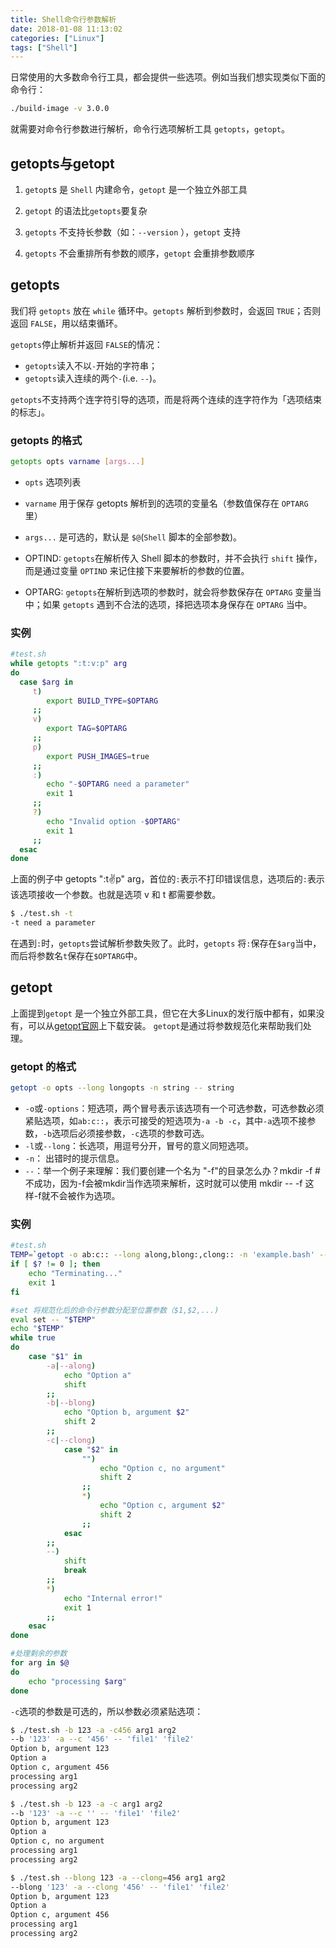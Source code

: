 ```yaml
---
title: Shell命令行参数解析
date: 2018-01-08 11:13:02
categories: ["Linux"]
tags: ["Shell"]
---
```


日常使用的大多数命令行工具，都会提供一些选项。例如当我们想实现类似下面的命令行：

``` bash
./build-image -v 3.0.0
```

就需要对命令行参数进行解析，命令行选项解析工具 `getopts`，`getopt`。

<!-- more -->

## getopts与getopt

1. `getopt`s 是 `Shell` 内建命令，`getopt` 是一个独立外部工具

2. `getopt` 的语法比`getopts`要复杂

3. `getopts` 不支持长参数（如：`--version` ），`getopt` 支持

4. `getopts` 不会重排所有参数的顺序，`getopt` 会重排参数顺序

## getopts

我们将 `getopts` 放在 `while` 循环中。`getopts` 解析到参数时，会返回 `TRUE`；否则返回 `FALSE`，用以结束循环。

`getopts`停止解析并返回 `FALSE`的情况：

- `getopts`读入不以`-`开始的字符串；
- `getopts`读入连续的两个`-`(i.e. `--`)。

`getopts`不支持两个连字符引导的选项，而是将两个连续的连字符作为「选项结束的标志」。

### getopts 的格式
``` bash
getopts opts varname [args...]
```

- `opts` 选项列表
- `varname` 用于保存 getopts 解析到的选项的变量名（参数值保存在 `OPTARG` 里）
- `args...` 是可选的，默认是 `$@`(`Shell` 脚本的全部参数)。

- OPTIND: `getopts`在解析传入 Shell 脚本的参数时，并不会执行 `shift` 操作，而是通过变量 `OPTIND` 来记住接下来要解析的参数的位置。
- OPTARG: `getopts`在解析到选项的参数时，就会将参数保存在 `OPTARG` 变量当中；如果 `getopts` 遇到不合法的选项，择把选项本身保存在 `OPTARG` 当中。

### 实例
``` bash
#test.sh
while getopts ":t:v:p" arg
do
  case $arg in
     t)
        export BUILD_TYPE=$OPTARG
     ;;
     v)
        export TAG=$OPTARG
     ;;
     p)
        export PUSH_IMAGES=true
     ;;
     :)
        echo "-$OPTARG need a parameter"
        exit 1
     ;;
     ?)
        echo "Invalid option -$OPTARG"
        exit 1
     ;;
  esac
done

```

上面的例子中 getopts ":t:v:p" arg，首位的`:`表示不打印错误信息，选项后的`:`表示该选项接收一个参数。也就是选项 v 和 t 都需要参数。
``` bash
$ ./test.sh -t
-t need a parameter
```

在遇到`:`时，`getopts`尝试解析参数失败了。此时，`getopts` 将`:`保存在`$arg`当中，而后将参数名`t`保存在`$OPTARG`中。

## getopt
上面提到`getopt` 是一个独立外部工具，但它在大多Linux的发行版中都有，如果没有，可以从[getopt官网](http://frodo.looijaard.name/project/getopt)上下载安装。
`getopt`是通过将参数规范化来帮助我们处理。

### getopt 的格式
``` bash
getopt -o opts --long longopts -n string -- string
```
- `-o`或`-options`：短选项，两个冒号表示该选项有一个可选参数，可选参数必须紧贴选项，如`ab:c::`，表示可接受的短选项为`-a -b -c`，其中`-a`选项不接参数，`-b`选项后必须接参数，`-c`选项的参数可选。
- `-l`或`--long`：长选项，用逗号分开，冒号的意义同短选项。
- `-n`： 出错时的提示信息。
- `--`：举一个例子来理解：我们要创建一个名为 "-f"的目录怎么办？mkdir -f #不成功，因为-f会被mkdir当作选项来解析，这时就可以使用 mkdir -- -f 这样-f就不会被作为选项。

### 实例

``` bash
#test.sh
TEMP=`getopt -o ab:c:: --long along,blong:,clong:: -n 'example.bash' -- "$@"`
if [ $? != 0 ]; then
    echo "Terminating..."
    exit 1
fi

#set 将规范化后的命令行参数分配至位置参数（$1,$2,...)
eval set -- "$TEMP"
echo "$TEMP"
while true
do
    case "$1" in
        -a|--along)
            echo "Option a"
            shift
        ;;
        -b|--blong)
            echo "Option b, argument $2"
            shift 2
        ;;
        -c|--clong)
            case "$2" in
                "")
                    echo "Option c, no argument"
                    shift 2
                ;;
                *)
                    echo "Option c, argument $2"
                    shift 2
                ;;
            esac
        ;;
        --)
            shift
            break
        ;;
        *)
            echo "Internal error!"
            exit 1
        ;;
    esac
done

#处理剩余的参数
for arg in $@
do
    echo "processing $arg"
done
```

`-c`选项的参数是可选的，所以参数必须紧贴选项：

``` bash
$ ./test.sh -b 123 -a -c456 arg1 arg2
--b '123' -a --c '456' -- 'file1' 'file2'
Option b, argument 123
Option a
Option c, argument 456
processing arg1
processing arg2

$ ./test.sh -b 123 -a -c arg1 arg2
--b '123' -a --c '' -- 'file1' 'file2'
Option b, argument 123
Option a
Option c, no argument
processing arg1
processing arg2

$ ./test.sh --blong 123 -a --clong=456 arg1 arg2
--blong '123' -a --clong '456' -- 'file1' 'file2'
Option b, argument 123
Option a
Option c, argument 456
processing arg1
processing arg2
```